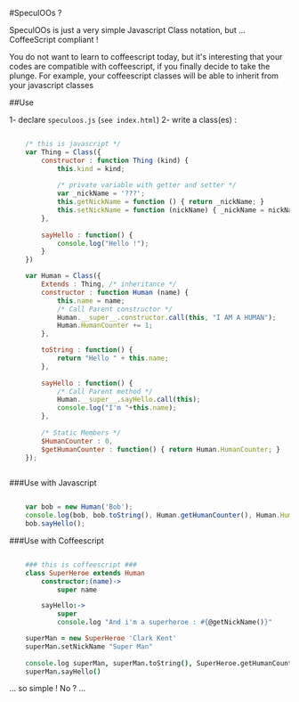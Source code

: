 #SpeculOOs ?

SpeculOOs is just a very simple Javascript Class notation, but ... CoffeeScript compliant ! 

You do not want to learn to coffeescript today, but it's interesting that your codes are compatible with coffeescript, if you finally decide to take the plunge. For example, your coffeescript classes will be able to inherit from your javascript classes

##Use

1- declare `speculoos.js` (`see index.html`)
2- write a class(es) : 

```javascript

	/* this is javascript */
	var Thing = Class({
		constructor : function Thing (kind) {
			this.kind = kind;
			
			/* private variable with getter and setter */
			var _nickName = '???';
			this.getNickName = function () { return _nickName; }
			this.setNickName = function (nickName) { _nickName = nickName; }
		},
	
		sayHello : function() {
			console.log("Hello !");
		}
	})

	var Human = Class({
		Extends : Thing, /* inheritance */
		constructor : function Human (name) {
			this.name = name;
			/* Call Parent constructor */
			Human.__super__.constructor.call(this, "I AM A HUMAN");
			Human.HumanCounter += 1;
		},

		toString : function() {
			return "Hello " + this.name;
		},
	
		sayHello : function() {
			/* Call Parent method */
			Human.__super__.sayHello.call(this);
			console.log("I'm "+this.name);
		},
	
		/* Static Members */
		$HumanCounter : 0,
		$getHumanCounter : function() { return Human.HumanCounter; }
	});
	
```
###Use with Javascript

```javascript

	var bob = new Human('Bob');
	console.log(bob, bob.toString(), Human.getHumanCounter(), Human.HumanCounter);
	bob.sayHello();

```
###Use with Coffeescript

```coffeescript

	### this is coffeescript ###
	class SuperHeroe extends Human
		constructor:(name)->
			super name

		sayHello:->
			super
			console.log "And i'm a superheroe : #{@getNickName()}"

	superMan = new SuperHeroe 'Clark Kent'
	superMan.setNickName "Super Man"
	
	console.log superMan, superMan.toString(), SuperHeroe.getHumanCounter(), Human.HumanCounter
	superMan.sayHello()

```

... so simple ! No ? ...
